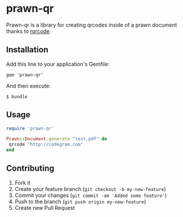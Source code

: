 # prawn-qr

Prawn-qr is a library for creating qrcodes inside of a prawn document thanks to [rqrcode](https://github.com/whomwah/rqrcode).

## Installation

Add this line to your application's Gemfile:

    gem 'prawn-qr'

And then execute:

    $ bundle

## Usage

```Ruby
require 'prawn-qr'

Prawn::Document.generate "test.pdf" do
 qrcode "http://codegram.com"
end
```

## Contributing

1. Fork it
2. Create your feature branch (`git checkout -b my-new-feature`)
3. Commit your changes (`git commit -am 'Added some feature'`)
4. Push to the branch (`git push origin my-new-feature`)
5. Create new Pull Request

